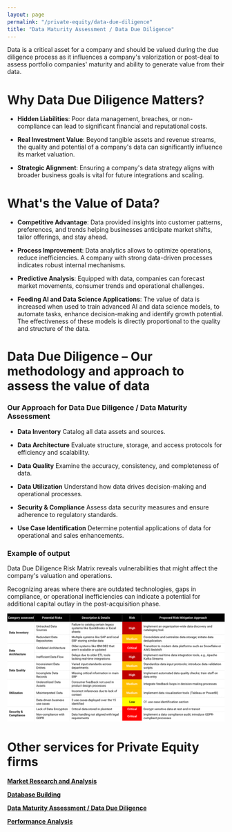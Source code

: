 ```yaml
---
layout: page
permalink: "/private-equity/data-due-diligence"
title: "Data Maturity Assessment / Data Due Diligence"
---
```

Data is a critical asset for a company and should be valued during the due diligence process as it influences a company's valorization or post-deal to assess portfolio companies' maturity and ability to generate value from their data.

# Why Data Due Diligence Matters?

- **Hidden Liabilities**: Poor data management, breaches, or non-compliance can lead to significant financial and reputational costs.

- **Real Investment Value**: Beyond tangible assets and revenue streams, the quality and potential of a company's data can significantly influence its market valuation.

- **Strategic Alignment**: Ensuring a company's data strategy aligns with broader business goals is vital for future integrations and scaling.

# What's the Value of Data?

- **Competitive Advantage**: Data provided insights into customer patterns, preferences, and trends helping businesses anticipate market shifts, tailor offerings, and stay ahead.

- **Process Improvement**: Data analytics allows to optimize operations, reduce inefficiencies. A company with strong data-driven processes indicates robust internal mechanisms.

- **Predictive Analysis**: Equipped with data, companies can forecast market movements, consumer trends and operational challenges.

- **Feeding AI and Data Science Applications**: The value of data is increased when used to train advanced AI and data science models, to automate tasks, enhance decision-making and identify growth potential. The effectiveness of these models is directly proportional to the quality and structure of the data.

# Data Due Diligence – Our methodology and approach to assess the value of data

### Our Approach for Data Due Diligence / Data Maturity Assessment

- **Data Inventory**
  Catalog all data assets and sources.

- **Data Architecture**
  Evaluate structure, storage, and access protocols for efficiency and scalability.

- **Data Quality**
  Examine the accuracy, consistency, and completeness of data.

- **Data Utilization**
  Understand how data drives decision-making and operational processes.

- **Security & Compliance**
  Assess data security measures and ensure adherence to regulatory standards.

- **Use Case Identification**
  Determine potential applications of data for operational and sales enhancements.

### Example of output
Data Due Diligence Risk Matrix reveals vulnerabilities that might affect the company's valuation and operations.

Recognizing areas where there are outdated technologies, gaps in compliance, or operational inefficiencies can indicate a potential for additional capital outlay in the post-acquisition phase.

![Extract of a risk matrix from a data due diligence of an SME operating in the packaging industry, for illustrative purposes only](DataDueDil_RiskMatrix_example.png "Extract of a risk matrix from a data due diligence of an SME operating in the packaging industry, for illustrative purposes only")

# Other services for Private Equity firms
[**Market Research and Analysis**](/private-equity/market-analysis)

[**Database Building**](/private-equity/database-building)

[**Data Maturity Assessment / Data Due Diligence**](/private-equity/data-due-diligence)

[**Performance Analysis**](/private-equity/performance-analysis)
